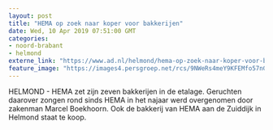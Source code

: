 ```yaml
---
layout: post
title: "HEMA op zoek naar koper voor bakkerijen"
date: Wed, 10 Apr 2019 07:51:00 GMT
categories: 
- noord-brabant 
- helmond 
externe_link: "https://www.ad.nl/helmond/hema-op-zoek-naar-koper-voor-bakkerijen~aa2b2c28/"
feature_image: "https://images4.persgroep.net/rcs/9NWeRs4meY9KFEMfo57nG7xH-fI/diocontent/15936271/_fitwidth/400/?appId=21791a8992982cd8da851550a453bd7f&quality=0.7"
---
```


HELMOND - HEMA zet zijn zeven bakkerijen in de etalage. Geruchten daarover zongen rond sinds HEMA in het najaar werd overgenomen door zakenman Marcel Boekhoorn. Ook de bakkerij van HEMA aan de Zuiddijk in Helmond staat te koop.
